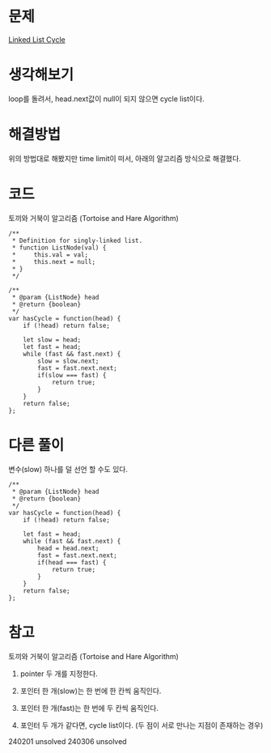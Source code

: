 # 문제

[Linked List Cycle](https://leetcode.com/problems/linked-list-cycle/)

# 생각해보기

loop를 돌려서, head.next값이 null이 되지 않으면 cycle list이다.

# 해결방법

위의 방법대로 해봤지만 time limit이 떠서, 아래의 알고리즘 방식으로 해결했다.

# 코드

토끼와 거북이 알고리즘 (Tortoise and Hare Algorithm)

```
/**
 * Definition for singly-linked list.
 * function ListNode(val) {
 *     this.val = val;
 *     this.next = null;
 * }
 */

/**
 * @param {ListNode} head
 * @return {boolean}
 */
var hasCycle = function(head) {
    if (!head) return false;

    let slow = head;
    let fast = head;
    while (fast && fast.next) {
        slow = slow.next;
        fast = fast.next.next;
        if(slow === fast) {
            return true;
        }
    }
    return false;
};
```

# 다른 풀이

변수(slow) 하나를 덜 선언 할 수도 있다.

```
/**
 * @param {ListNode} head
 * @return {boolean}
 */
var hasCycle = function(head) {
    if (!head) return false;

    let fast = head;
    while (fast && fast.next) {
        head = head.next;
        fast = fast.next.next;
        if(head === fast) {
            return true;
        }
    }
    return false;
};
```

# 참고

토끼와 거북이 알고리즘 (Tortoise and Hare Algorithm)

1. pointer 두 개를 지정한다.

2. 포인터 한 개(slow)는 한 번에 한 칸씩 움직인다.

3. 포인터 한 개(fast)는 한 번에 두 칸씩 움직인다.

4. 포인터 두 개가 같다면, cycle list이다. (두 점이 서로 만나는 지점이 존재하는 경우)

240201 unsolved
240306 unsolved

